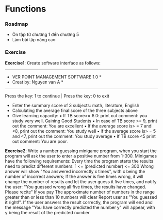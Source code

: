 # Functions

### Roadmap
- Ôn tập từ chương 1 đến chương 5
- Làm bài tập nâng cao

### Exercise

**Exercise1**:
Create software interface as follows:
* ********************************* *
* VER POINT MANAGEMENT SOFTWARE 1.0 *
* Creat by: Nguyen van A            *
* ********************************* *
Press the key: 1 to continue | Press the key: 0 to exit
- Enter the summary score of 3 subjects: math, literature, English
- Calculating the average final score of the three subjects above
- Give learning capacity:
▪ If TB score>= 8.0: print out comment: you study very well. Gaining Good Students
▪ In case of TB score >= 9, print out the comment: You are excellent
▪ If the average score is> = 7 and <8, print out the comment: You study well
▪ If the average score is> = 5 and <7, print out the comment: You study average
▪ If TB score <5 print out comment: You are poor.


**Exercise2**: 
Write a number guessing minigame program, when you start the program will ask the user to enter a positive number from 1-300. Minigames have the following requirements:
Every time the program starts the results need to predict different numbers: 1 <= (predicted number) <= 300
Wrong answer will show "You answered incorrectly x times", with x being the number of incorrect answers; If the answer is five times wrong, it will change the number of results and let the user guess it five times, and notify the user: "You guessed wrong all five times, the results have changed. Please recite" If you pay The approximate number of numbers in the range greater than or less than 10 numbers will clear
Report user as "You guessed it right!".
If the user answers the result correctly, the program will end and the message "You have correctly predicted the number y" will appear, with y being the result of the predicted number
